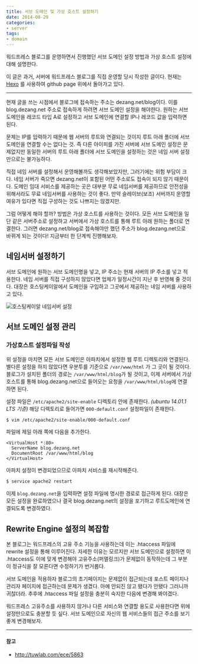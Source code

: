 ```yaml
---
title: 서브 도메인 및 가상 호스트 설정하기
date: 2014-08-29
categories:
- server
tags:
- domain
---
```


워드프레스 블로그를 운영하면서 진행했던 서브 도메인 설정 방법과 가상 호스트 설정에 대해 설명한다.

<!-- more -->

이 글은 과거, 서버에 워드프레스 블로그를 직접 운영할 당시 작성한 글이다. 현재는 [Hexo](https://hexo.io/) 를 사용하여 github page 위에서 돌아가고 있다.

---

현재 글을 쓰는 시점에서 블로그에 접속하는 주소는 dezang.net/blog이다. 이를 blog.dezang.net 주소로 접속하게 하려면 서브 도메인 설정을 해야한다. 원하는 서브 도메인을 레코드 타입 A로 설정하고 서브 도메인에 연결할 IP나 레코드 값을 입력하면 된다.

문제는 IP를 입력하기 때문에 웹 서버의 루트와 연결되는 것이지 루트 아래 폴더에 서브 도메인을 연결할 수는 없다는 것. 즉 다른 아이피를 가진 서버에 서브 도메인 설정은 문제없지만 동일한 서버의 루트 아래 폴더에 서브 도메인을 설정하는 것은 네임 서버 설정만으로는 불가능하다.

직접 네임 서버를 설정해서 운영해볼까도 생각해보았지만, 그러기에는 위험 부담이 크다. 네임 서버가 죽으면 dezang.net이 포함된 어떤 주소로도 접속이 되지 않기 때문이다. 도메인 임대 서비스를 제공하는 곳은 대부분 무료 네임서버를 제공하므로 안전성을 위해서라도 무료 네임서버를 사용하는 것이 좋다. 만약 슬레이브(보조) 서버까지 운영할 여유가 있다면 직접 구성하는 것도 나쁘지는 않겠지만.

그럼 어떻게 해야 할까? 방법은 가상 호스트를 사용하는 것이다. 모든 서브 도메인을 일단 같은 서버주소로 설정하고 서버에서 가상 호스트를 통해 루트 아래 원하는 폴더로 연결한다. 그러면 dezang.net/blog로 접속해야만 했던 주소가 blog.dezang.net으로 바뀌게 되는 것이다! 지금부터 한 단계씩 진행해보자.

## 네임서버 설정하기

서브 도메인에 원하는 서브 도메인명을 넣고, IP 주소는 현재 서버의 IP 주소를 넣고 적용한다. 네임 서버를 직접 구성하지 않았다면 업체가 일정시간이 지난 후 반영해 줄 것이다. 대장은 호스팅케이알에서 도메인을 구입하고 그곳에서 제공하는 네임 서버를 사용하고 있다.

![호스팅케이알 네임서버 설정](http://take.ms/0J7mT)

## 서브 도메인 설정 관리
### 가상호스트 설정파일 작성
위 설정을 마치면 모든 서브 도메인은 아파치에서 설정한 웹 루트 디렉토리와 연결된다. 별다른 설정을 하지 않았다면 우분투를 기준으로 `/var/www/html` 가 그 곳이 될 것이다. 블로그가 설치된 폴더의 경로는 `/var/www/html/blog`가 될 것이고, 이제 서버에서 가상 호스트를 통해 blog.dezang.net으로 들어오는 요청을 `/var/www/html/blog`에 연결하면 된다.

설정 파일은 `/etc/apache2/site-enable` 디렉토리 안에 존재한다. *(ubuntu 14.01.1 LTS 기준)* 해당 디렉토리로 들어가면 `000-default.conf` 설정파일이 존재한다.

```sh
$ vim /etc/apache2/site-enable/000-default.conf
```

파일에 제일 아래 쪽에 다음을 추가한다.

```
<VirtualHost *:80>
  ServerName blog.dezang.net
  DocumentRoot /var/www/html/blog
</VirtualHost>
```

아파치 설정이 변경되었으므로 아파치 서비스를 재시작해준다.

```sh
$ service apache2 restart
```

이제 `blog.dezang.net`을 입력하면 설정 파일에 명시한 경로로 접근하게 된다. 대장은 모든 설정을 완료하였으나 결국 blog.dezang.net의 설정을 포기하고 루트도메인에 연결되도록 변경하였다.

## Rewrite Engine 설정의 복잡함
본 블로그는 워드프레스의 고유 주소 기능을 사용하는데 이는 .htaccess 파일에 rewrite 설정을 통해 이루어진다. 자세한 이유는 모르지만 서브 도메인으로 설정하면 이 .htaccess도 이에 맞게 변경해야 고유주소(퍼멀링크)가 문제없이 동작하는데 그 부분이 정규식을 잘 모른다면 수정하기가 번거롭다.

서브 도메인을 적용하자 블로그의 초기페이지는 문제없이 접근되는데 포스트 페이지나 관리자 페이지에 접근하는데 문제가 생겼다. 아예 안되진 않고 됐다가 안됐다 그러니까 귀찮더라. 추후에 .htaccess 파일 설정을 충분히 숙지한 다음에 변경해 봐야겠다.

워드프레스 고유주소를 사용하지 않거나 다른 서비스와 연결할 용도로 사용한다면 위에 설정만으로도 충분할 듯 싶다. 서브 도메인으로 자신의 웹 서비스들의 접근 주소를 보기 좋게 변경해보자.

---

#### 참고
- http://tuwlab.com/ece/5863
